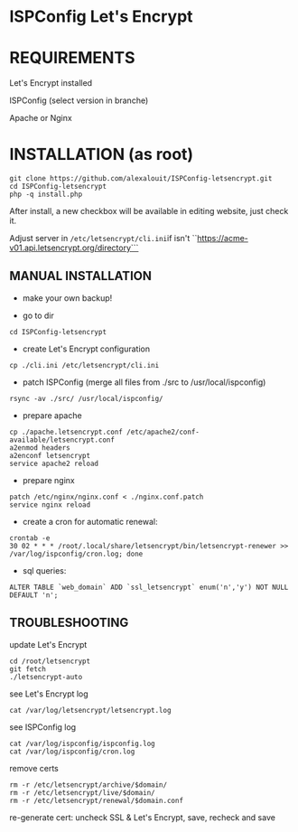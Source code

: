 ISPConfig Let's Encrypt
=========================


# REQUIREMENTS

Let's Encrypt installed

ISPConfig (select version in branche)

Apache or Nginx


# INSTALLATION (as root)

```
git clone https://github.com/alexalouit/ISPConfig-letsencrypt.git
cd ISPConfig-letsencrypt
php -q install.php
```

After install, a new checkbox will be available in editing website, just check it.

Adjust server in ```/etc/letsencrypt/cli.ini```if isn't ``https://acme-v01.api.letsencrypt.org/directory```


## MANUAL INSTALLATION

- make your own backup!

- go to dir
```
cd ISPConfig-letsencrypt
```

- create Let's Encrypt configuration
```
cp ./cli.ini /etc/letsencrypt/cli.ini
```

- patch ISPConfig (merge all files from ./src to /usr/local/ispconfig)
```
rsync -av ./src/ /usr/local/ispconfig/
```

- prepare apache
```
cp ./apache.letsencrypt.conf /etc/apache2/conf-available/letsencrypt.conf
a2enmod headers
a2enconf letsencrypt
service apache2 reload
```

- prepare nginx
```
patch /etc/nginx/nginx.conf < ./nginx.conf.patch
service nginx reload
```

- create a cron for automatic renewal:
```
crontab -e
30 02 * * * /root/.local/share/letsencrypt/bin/letsencrypt-renewer >> /var/log/ispconfig/cron.log; done
```

- sql queries:
```
ALTER TABLE `web_domain` ADD `ssl_letsencrypt` enum('n','y') NOT NULL DEFAULT 'n';
```


## TROUBLESHOOTING

update Let's Encrypt
```
cd /root/letsencrypt
git fetch
./letsencrypt-auto
```

see Let's Encrypt log
```
cat /var/log/letsencrypt/letsencrypt.log
```

see ISPConfig log
```
cat /var/log/ispconfig/ispconfig.log
cat /var/log/ispconfig/cron.log
```

remove certs
```
rm -r /etc/letsencrypt/archive/$domain/
rm -r /etc/letsencrypt/live/$domain/
rm -r /etc/letsencrypt/renewal/$domain.conf
```

re-generate cert: uncheck SSL & Let's Encrypt, save, recheck and save
